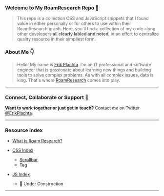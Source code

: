 ### Welcome to My RoamResearch Repo 👋

> This repo is a collection CSS and JavaScript snippets that I found value in either personally or for others to use within their RoamResearch graph. Here, you'll find a collection of my code along other developers __all clearly labled and noted__, in an effort to centralize quality resource in their simpliest form.

### About Me 👇

>Hello! My name is [Erik Plachta](www.erikplachta.com). I’m an IT professional and software engineer that is passionate about learning new things and building tools to solve complex problems. As with all complex issues, data is king. That's where [RoamResearch](www.roamresearch.com) comes into play.

---

### Connect, Collaborate or Support  🤝

**Want to work together or just get in touch?** Contact me on Twitter [@ErikPlachta](https://twitter.com/ErikPlachta).

---

### Resource Index
  - [What is Roam Research?](https://github.com/ErikPlachta/RoamResearch_CSS-and-JS/blob/main/What%20is%20Roam%20Research.md)
  
  - [CSS Index](https://github.com/ErikPlachta/RoamResearch_CSS-and-JS/tree/main/CSS)
    - [Scrollbar](https://github.com/ErikPlachta/RoamResearch_CSS-and-JS/tree/main/CSS/Scrollbar)
    - [Tag](https://github.com/ErikPlachta/RoamResearch_CSS-and-JS/tree/main/CSS/Tags)
  - [JS Index](https://github.com/ErikPlachta/RoamResearch_CSS-and-JS/tree/main/JS)
    - 🚧 Under Construction

---
